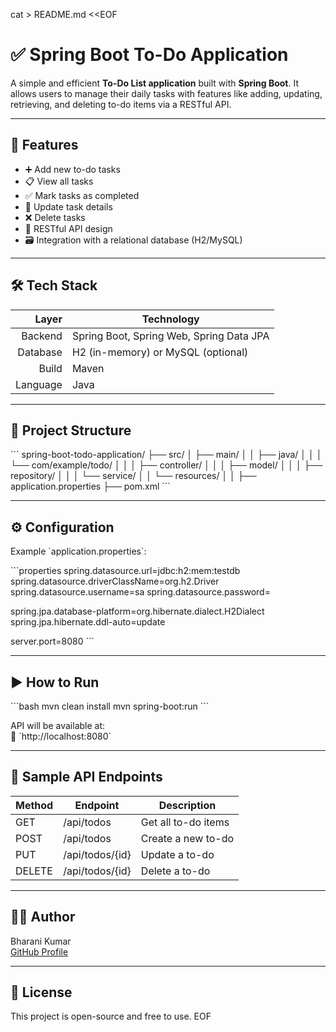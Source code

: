cat > README.md <<EOF
# ✅ Spring Boot To-Do Application

A simple and efficient **To-Do List application** built with **Spring Boot**. It allows users to manage their daily tasks with features like adding, updating, retrieving, and deleting to-do items via a RESTful API.

---

## 🚀 Features

- ➕ Add new to-do tasks
- 📋 View all tasks
- ✅ Mark tasks as completed
- 📝 Update task details
- ❌ Delete tasks
- 🧩 RESTful API design
- 🗃️ Integration with a relational database (H2/MySQL)

---

## 🛠 Tech Stack

| Layer     | Technology                       |
|----------:|----------------------------------|
| Backend   | Spring Boot, Spring Web, Spring Data JPA |
| Database  | H2 (in-memory) or MySQL (optional) |
| Build     | Maven                            |
| Language  | Java                             |

---

## 📂 Project Structure

\`\`\`
spring-boot-todo-application/
├── src/
│   ├── main/
│   │   ├── java/
│   │   │   └── com/example/todo/
│   │   │       ├── controller/
│   │   │       ├── model/
│   │   │       ├── repository/
│   │   │       └── service/
│   │   └── resources/
│   │       ├── application.properties
├── pom.xml
\`\`\`

---

## ⚙️ Configuration

Example \`application.properties\`:

\`\`\`properties
spring.datasource.url=jdbc:h2:mem:testdb
spring.datasource.driverClassName=org.h2.Driver
spring.datasource.username=sa
spring.datasource.password=

spring.jpa.database-platform=org.hibernate.dialect.H2Dialect
spring.jpa.hibernate.ddl-auto=update

server.port=8080
\`\`\`

---

## ▶️ How to Run

\`\`\`bash
mvn clean install
mvn spring-boot:run
\`\`\`

API will be available at:  
🔗 \`http://localhost:8080\`

---

## 📡 Sample API Endpoints

| Method | Endpoint         | Description              |
|--------|------------------|--------------------------|
| GET    | /api/todos       | Get all to-do items      |
| POST   | /api/todos       | Create a new to-do       |
| PUT    | /api/todos/{id}  | Update a to-do           |
| DELETE | /api/todos/{id}  | Delete a to-do           |

---

## 🙋‍♂️ Author

Bharani Kumar  
[GitHub Profile](https://github.com/J0shethan)

---

## 📄 License

This project is open-source and free to use.
EOF
